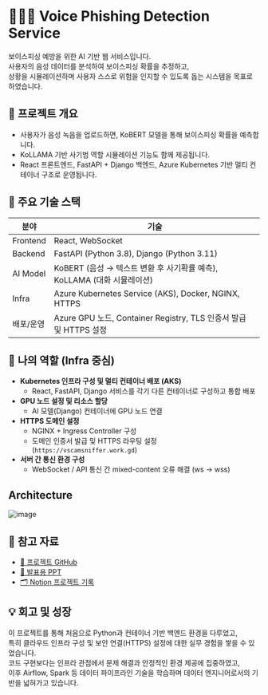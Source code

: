 # 👮🏻‍♀️ Voice Phishing Detection Service

보이스피싱 예방을 위한 AI 기반 웹 서비스입니다.  
사용자의 음성 데이터를 분석하여 보이스피싱 확률을 추정하고,  
상황을 시뮬레이션하며 사용자 스스로 위험을 인지할 수 있도록 돕는 시스템을 목표로 하였습니다.

## 🔧 프로젝트 개요
- 사용자가 음성 녹음을 업로드하면, KoBERT 모델을 통해 보이스피싱 확률을 예측합니다.
- KoLLAMA 기반 사기범 역할 시뮬레이션 기능도 함께 제공됩니다.
- React 프론트엔드, FastAPI + Django 백엔드, Azure Kubernetes 기반 멀티 컨테이너 구조로 운영됩니다.

## 🌱 주요 기술 스택
| 분야 | 기술 |
|------|------|
| Frontend | React, WebSocket |
| Backend | FastAPI (Python 3.8), Django (Python 3.11) |
| AI Model | KoBERT (음성 → 텍스트 변환 후 사기확률 예측), KoLLAMA (대화 시뮬레이션) |
| Infra | Azure Kubernetes Service (AKS), Docker, NGINX, HTTPS |
| 배포/운영 | Azure GPU 노드, Container Registry, TLS 인증서 발급 및 HTTPS 설정 |

## 💼 나의 역할 (Infra 중심)
- **Kubernetes 인프라 구성 및 멀티 컨테이너 배포 (AKS)**
  - React, FastAPI, Django 서비스를 각기 다른 컨테이너로 구성하고 통합 배포
- **GPU 노드 설정 및 리소스 할당**
  - AI 모델(Django) 컨테이너에 GPU 노드 연결
- **HTTPS 도메인 설정**
  - NGINX + Ingress Controller 구성
  - 도메인 인증서 발급 및 HTTPS 라우팅 설정 (`https://vscamsniffer.work.gd`)
- **서버 간 통신 환경 구성**
  - WebSocket / API 통신 간 mixed-content 오류 해결 (ws → wss)
## Architecture
![image](https://github.com/user-attachments/assets/cde94bcb-f36d-4594-aa33-ff8348f8a6a5)

## 📝 참고 자료
- [📁 프로젝트 GitHub](https://github.com/VScamsniffer)
- [📄 발표용 PPT](https://drive.google.com/file/d/1HKSV04aBiTirrRj9jYMjuAuKvzn-lQJu/view)
- [🗂 Notion 프로젝트 기록](https://buly.kr/E78TKpR)

## 💡 회고 및 성장
이 프로젝트를 통해 처음으로 Python과 컨테이너 기반 백엔드 환경을 다루었고,  
특히 클라우드 인프라 구성 및 보안 연결(HTTPS) 설정에 대한 실무 경험을 쌓을 수 있었습니다.  
코드 구현보다는 인프라 관점에서 문제 해결과 안정적인 환경 제공에 집중하였고,  
이후 Airflow, Spark 등 데이터 파이프라인 기술을 학습하며 데이터 엔지니어로서의 기반을 넓혀가고 있습니다.

